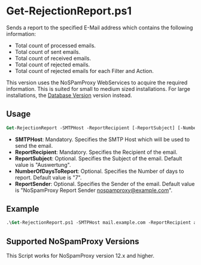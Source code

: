 # Get-RejectionReport.ps1

Sends a report to the specified E-Mail address which contains the following information:

- Total count of processed emails.
- Total count of sent emails.
- Total count of received emails.
- Total count of rejected emails.
- Total count of rejected emails for each Filter and Action.

This version uses the NoSPamProxy WebServices to acquire the required information. This is suited for small to medium sized installations. For large installations, the [Database Version](../Get-RejectionReport%20(Database)) version instead.

## Usage

```ps
Get-RejectionReport -SMTPHost -ReportRecipient [-ReportSubject] [-NumberOfDaysToReport] [-ReportSender]`
```

- **SMTPHost**: Mandatory. Specifies the SMTP Host which will be used to send the email.
- **ReportRecipient**: Mandatory. Specifies the Recipient of the email.
- **ReportSubject**: Optional. Specifies the Subject of the email. Default value is "Auswertung".
- **NumberOfDaysToReport**: Optional. Specifies the Number of days to report. Default value is "7".
- **ReportSender**: Optional. Specifies the Sender of the email. Default value is "NoSpamProxy Report Sender <nospamproxy@example.com>".

## Example

```ps
.\Get-RejectionReport.ps1 -SMTPHost mail.example.com -ReportRecipient admin@example.com`
```

## Supported NoSpamProxy Versions

This Script works for NoSpamProxy version 12.x and higher.
